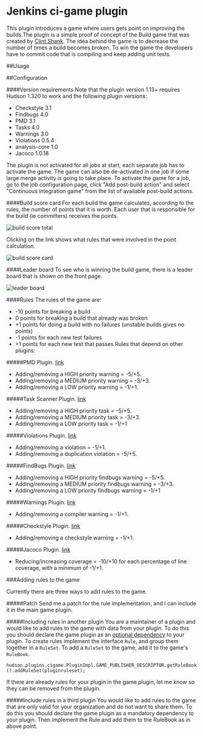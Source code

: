 Jenkins ci-game plugin
==============

This plugin introduces a game where users gets point on improving the builds.The plugin is a simple proof of concept of the Build game that was created by [Clint Shank](http://clintshank.javadevelopersjournal.com/ci_build_game.htm). The idea behind the game is to decrease the number of times a build becomes broken. To win the game the developers have to commit code that is compiling and keep adding unit tests.

##Usage

##Configuration

####Version requirements
Note that the plugin version 1.13+ requires Hudson 1.320 to work and the following plugin versions:
 - Checkstyle 3.1
 - Findbugs 4.0
 - PMD 3.1
 - Tasks 4.0
 - Warnings 3.0
 - Violations 0.5.4
 - analysis-core 1.0
 - Jacoco 1.0.18

The plugin is not activated for all jobs at start, each separate job has to activate the game. The game can also be de-activated in one job if some large merge activity is going to take place. To activate the game for a job, go to the job configuration page, click "Add post-build action" and select "Continuous integration game" from the list of available post-build actions.

####Build score card
For each build the game calculates, according to the rules, the number of points that it is worth. Each user that is responsible for the build (ie committers) receives the points.

![build score total](https://wiki.jenkins-ci.org/download/attachments/19070977/summary.png?version=1&modificationDate=1207714737000)

Clicking on the link shows what rules that were involved in the point calculation.

![build score card](https://wiki.jenkins-ci.org/download/attachments/19070977/scorecard.png?version=1&modificationDate=1207715499000)

####Leader board
To see who is winning the build game, there is a leader board that is shown on the front page.

![leader board](https://wiki.jenkins-ci.org/download/attachments/19070977/leaderboard.png?version=1&modificationDate=1207714737000)


####Rules
The rules of the game are:

 - -10 points for breaking a build
 - 0 points for breaking a build that already was broken
 - +1 points for doing a build with no failures (unstable builds gives no points)
 - -1 points for each new test failures
 - +1 points for each new test that passes
Rules that depend on other plugins:

#####PMD Plugin. [link](https://wiki.jenkins-ci.org/display/JENKINS/PMD+Plugin)
 - Adding/removing a HIGH priority warning = -5/+5. 
 - Adding/removing a MEDIUM priority warning = -3/+3. 
 - Adding/removing a LOW priority warning = -1/+1.

#####Task Scanner Plugin. [link](https://wiki.jenkins-ci.org/display/JENKINS/Task+Scanner+Plugin)
 - Adding/removing a HIGH priority task = -5/+5. 
 - Adding/removing a MEDIUM priority task = -3/+3. 
 - Adding/removing a LOW priority task = -1/+1

#####Violations Plugin. [link](https://wiki.jenkins-ci.org/display/JENKINS/Violations+Plugin)
 - Adding/removing a violation = -1/+1. 
 - Adding/removing a duplication violation = -5/+5.

#####FindBugs Plugin. [link](https://wiki.jenkins-ci.org/display/JENKINS/FindBugs+Plugin)
 - Adding/removing a HIGH priority findbugs warning = -5/+5. 
 - Adding/removing a MEDIUM priority findbugs warning = -3/+3. 
 - Adding/removing a LOW priority findbugs warning = -1/+1

#####Warnings Plugin. [link](https://wiki.jenkins-ci.org/display/JENKINS/Warnings+Plugin)
 - Adding/removing a compiler warning = -1/+1.

#####Checkstyle Plugin. [link](https://wiki.jenkins-ci.org/display/JENKINS/Checkstyle+Plugin)
 - Adding/removing a checkstyle warning = -1/+1.

#####Jacoco Plugin. [link](https://wiki.jenkins-ci.org/display/JENKINS/Jacoco+Plugin)
 - Reducing/increasing coverage = -10/+10 for each percentage of line coverage, with a minimum of -1/+1.

###Adding rules to the game

Currently there are three ways to add rules to the game.

#####Patch
Send me a patch for the rule implementation, and I can include it in the main game plugin.

#####Including rules in another plugin
You are a maintainer of a plugin and would like to add rules to the game with data from your plugin. To do this you should declare the game plugin as an [optional dependency](https://wiki.jenkins-ci.org/display/JENKINS/Dependencies+among+plugins#Dependenciesamongplugins-Optionaldependencies) to your plugin. To create rules implement the interface `Rule`, and group them together in a `RuleSet`. To add a `RuleSet` to the game, add it to the game's `RuleBook`.

`hudson.plugins.cigame.PluginImpl.GAME_PUBLISHER_DESCRIPTOR.getRuleBook().addRuleSet(pluginruleset);`

If there are already rules for your plugin in the game plugin, let me know so they can be removed from the plugin.

#####Include rules in a third plugin
You would like to add rules to the game that are only valid for your organization and do not want to share them. To do this you should declare the game plugin as a mandatory dependency to your plugin. Then implement the Rule and add them to the RuleBook as in above point.
